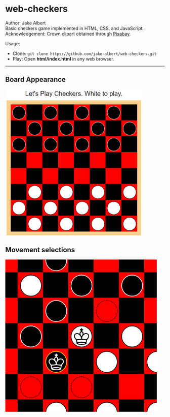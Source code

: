 # web-checkers
Author: Jake Albert  
Basic checkers game implemented in HTML, CSS, and JavaScript.  
Acknowledgement: Crown clipart obtained through [Pixabay](https://pixabay.com/en/king-white-chess-figure-game-play-147056/).  

Usage:
  * Clone: `git clone https://github.com/jake-albert/web-checkers.git`
  * Play: Open **html/index.html** in any web browser.

-------------------------------

## Board Appearance
<img src="images/screenshots/start_board.png" width="432" height="461">

## Movement selections
<img src="images/screenshots/move_selections.png" width="479" height="479">
